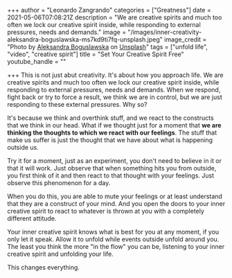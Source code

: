 +++
author = "Leonardo Zangrando"
categories = ["Greatness"]
date = 2021-05-06T07:08:21Z
description = "We are creative spirits and much too often we lock our creative spirit inside, while responding to external pressures, needs and demands."
image = "/images/inner-creativity-aleksandra-boguslawska-ms7kd9ti7fq-unsplash.jpeg"
image_credit = "Photo by [Aleksandra Boguslawska](https://unsplash.com/@aleksandraboguslawska?utm_source=unsplash&utm_medium=referral&utm_content=creditCopyText) on [Unsplash](https://unsplash.com/s/photos/path?utm_source=unsplash&utm_medium=referral&utm_content=creditCopyText)"
tags = ["unfold life", "video", "creative spirit"]
title = "Set Your Creative Spirit Free"
youtube_handle = ""

+++
This is not just abut creativity. It's about how you approach life. We are creative spirits and much too often we lock our creative spirit inside, while responding to external pressures, needs and demands. When we respond, fight back or try to force a result, we think we are in control, but we are just responding to these external pressures. Why so?

It's because we think and overthink stuff, and we react to the constructs that we think in our head. What if we thought just for a moment that **we are thinking the thoughts to which we react with our feelings**. The stuff that make us suffer is just the thought that we have about what is happening outside us. 

Try it for a moment, just as an experiment, you don't need to believe in it or that it will work. Just observe that when something hits you from outside, you first think of it and then react to that thought with your feelings. Just observe this phenomenon for a day.

When you do this, you are able to mute your feelings or at least understand that they are a construct of your mind. And you open the doors to your inner creative spirit to react to whatever is thrown at you with a completely different attitude. 

Your inner creative spirit knows what is best for you at any moment, if you only let it speak. Allow it to unfold while events outside unfold around you. The least you think the more "in the flow" you can be, listening to your inner creative spirit and unfolding your life.

This changes everything.

